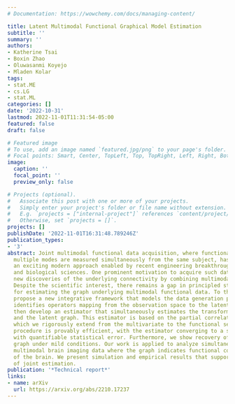 ```yaml
---
# Documentation: https://wowchemy.com/docs/managing-content/

title: Latent Multimodal Functional Graphical Model Estimation
subtitle: ''
summary: ''
authors:
- Katherine Tsai
- Boxin Zhao
- Oluwasanmi Koyejo
- Mladen Kolar
tags:
- stat.ME
- cs.LG
- stat.ML
categories: []
date: '2022-10-31'
lastmod: 2022-11-01T11:31:54-05:00
featured: false
draft: false

# Featured image
# To use, add an image named `featured.jpg/png` to your page's folder.
# Focal points: Smart, Center, TopLeft, Top, TopRight, Left, Right, BottomLeft, Bottom, BottomRight.
image:
  caption: ''
  focal_point: ''
  preview_only: false

# Projects (optional).
#   Associate this post with one or more of your projects.
#   Simply enter your project's folder or file name without extension.
#   E.g. `projects = ["internal-project"]` references `content/project/deep-learning/index.md`.
#   Otherwise, set `projects = []`.
projects: []
publishDate: '2022-11-01T16:31:48.789246Z'
publication_types:
- '3'
abstract: Joint multimodal functional data acquisition, where functional data from
  multiple modes are measured simultaneously from the same subject, has emerged as
  an exciting modern approach enabled by recent engineering breakthroughs in the neurological
  and biological sciences. One prominent motivation to acquire such data is to enable
  new discoveries of the underlying connectivity by combining multimodal signals.
  Despite the scientific interest, there remains a gap in principled statistical methods
  for estimating the graph underlying multimodal functional data. To this end, we
  propose a new integrative framework that models the data generation process and
  identifies operators mapping from the observation space to the latent space. We
  then develop an estimator that simultaneously estimates the transformation operators
  and the latent graph. This estimator is based on the partial correlation operator,
  which we rigorously extend from the multivariate to the functional setting. Our
  procedure is provably efficient, with the estimator converging to a stationary point
  with quantifiable statistical error. Furthermore, we show recovery of the latent
  graph under mild conditions. Our work is applied to analyze simultaneously acquired
  multimodal brain imaging data where the graph indicates functional connectivity
  of the brain. We present simulation and empirical results that support the benefits
  of joint estimation.
publication: '*Technical report*'
links:
- name: arXiv
  url: https://arxiv.org/abs/2210.17237
---
```

